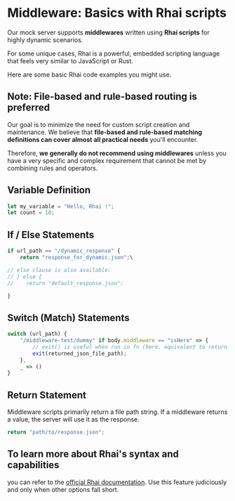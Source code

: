 # Middleware: Basics with Rhai scripts

Our mock server supports **middlewares** written using **Rhai scripts** for highly dynamic scenarios.

For some unique cases, Rhai is a powerful, embedded scripting language that feels very similar to JavaScript or Rust.

Here are some basic Rhai code examples you might use.

## Note: File-based and rule-based routing is preferred

Our goal is to minimize the need for custom script creation and maintenance. We believe that **file-based and rule-based matching definitions can cover almost all practical needs** you'll encounter.

Therefore, **we generally do not recommend using middlewares** unless you have a very specific and complex requirement that cannot be met by combining rules and operators.

## Variable Definition

```js
let my_variable = "Hello, Rhai !";
let count = 10;
```

## If / Else Statements

```js
if url_path == "/dynamic_response" {
    return "response_for_dynamic.json";\

// else clause is also available:
// } else {
//    return "default_response.json";

}
```

## Switch (Match) Statements

```js
switch (url_path) {
    "/middleware-test/dummy" if body.middleware == "isHere" => {
        // exit() is useful when run in fn (here, equivalent to return statement):
        exit(returned_json_file_path);
    },
    _ => ()
}
```

## Return Statement

Middleware scripts primarily return a file path string. If a middleware returns a value, the server will use it as the response.

```rust
return "path/to/response.json";
```

## To learn more about Rhai's syntax and capabilities

you can refer to the [official Rhai documentation](https://rhai.rs/book/language/values-and-types.html). Use this feature judiciously and only when other options fall short.
